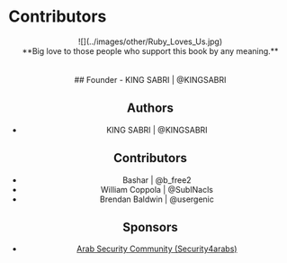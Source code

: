 # Contributors


<center>![](../images/other/Ruby_Loves_Us.jpg)


<center>**Big love to those people who support this book by any meaning.**
<br><br><br>
## Founder
- KING SABRI | @KINGSABRI

## Authors 
- KING SABRI | @KINGSABRI

## Contributors
- Bashar | @b_free2
- William Coppola | @SubINacls
- Brendan Baldwin | @usergenic

## Sponsors
- [Arab Security Community (Security4arabs)][1]


<br><br><br>
---
[1]: http://www.security4arabs.com/